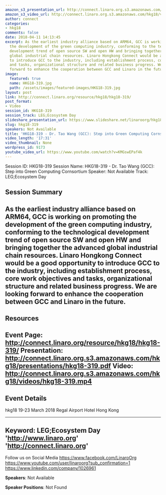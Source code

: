 ```yaml
---
amazon_s3_presentation_url: http://connect.linaro.org.s3.amazonaws.com/hkg18/presentations/hkg18-319.pdf
amazon_s3_video_url: http://connect.linaro.org.s3.amazonaws.com/hkg18/videos/hkg18-319.mp4
author: connect
categories:
- hkg18
comments: false
date: 2018-04-11 14:13:45
excerpt: As the earliest industry alliance based on ARM64, GCC is working on promoting
  the development of the green computing industry, conforming to the technological
  development trend of open source SW and open HW and bringing together the advanced
  global industrial chain resources. Linaro Hongkong Connect would be a good opportunity
  to introduce GCC to the industry, including establishment process, core work objectives
  and tasks, organizational structure and related business progress. We are looking
  forward to enhance the cooperation between GCC and Linaro in the future.
image:
  featured: true
  name: HKG18-319.jpg
  path: /assets/images/featured-images/HKG18-319.jpg
layout: post
link: http://connect.linaro.org/resource/hkg18/hkg18-319/
post_format:
- Video
session_id: HKG18-319
session_track: LEG;Ecosystem Day
slideshare_presentation_url: https://www.slideshare.net/linaroorg/hkg18319-dr-tao-wang-gcc-step-into-green-computing-cornsortium
slug: hkg18-319
speakers: Not Available
title: 'HKG18-319 - Dr. Tao Wang (GCC): Step into Green Computing Cornsortium'
video_length: '17:31'
video_thumbnail: None
wordpress_id: 9173
youtube_video_url: https://www.youtube.com/watch?v=KMGswEPaf4k
---
```


Session ID: HKG18-319
Session Name: HKG18-319 - Dr. Tao Wang (GCC): Step into Green Computing Cornsortium
Speaker: Not Available
Track: LEG;Ecosystem Day


## Session Summary
As the earliest industry alliance based on ARM64, GCC is working on promoting the development of the green computing industry, conforming to the technological development trend of open source SW and open HW and bringing together the advanced global industrial chain resources. Linaro Hongkong Connect would be a good opportunity to introduce GCC to the industry, including establishment process, core work objectives and tasks, organizational structure and related business progress. We are looking forward to enhance the cooperation between GCC and Linaro in the future.
---------------------------------------------------
## Resources
Event Page: http://connect.linaro.org/resource/hkg18/hkg18-319/
Presentation: http://connect.linaro.org.s3.amazonaws.com/hkg18/presentations/hkg18-319.pdf
Video: http://connect.linaro.org.s3.amazonaws.com/hkg18/videos/hkg18-319.mp4
 ---------------------------------------------------
## Event Details
hkg18
19-23 March 2018 
Regal Airport Hotel Hong Kong

---------------------------------------------------
Keyword: LEG;Ecosystem Day
'http://www.linaro.org'
'http://connect.linaro.org'
---------------------------------------------------
Follow us on Social Media
https://www.facebook.com/LinaroOrg
https://www.youtube.com/user/linaroorg?sub_confirmation=1
https://www.linkedin.com/company/1026961

**Speakers**: Not Available

**Speaker Positions**: Not Found